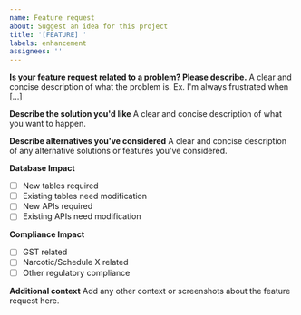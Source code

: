 ```yaml
---
name: Feature request
about: Suggest an idea for this project
title: '[FEATURE] '
labels: enhancement
assignees: ''
---
```


**Is your feature request related to a problem? Please describe.**
A clear and concise description of what the problem is. Ex. I'm always frustrated when [...]

**Describe the solution you'd like**
A clear and concise description of what you want to happen.

**Describe alternatives you've considered**
A clear and concise description of any alternative solutions or features you've considered.

**Database Impact**
- [ ] New tables required
- [ ] Existing tables need modification
- [ ] New APIs required
- [ ] Existing APIs need modification

**Compliance Impact**
- [ ] GST related
- [ ] Narcotic/Schedule X related
- [ ] Other regulatory compliance

**Additional context**
Add any other context or screenshots about the feature request here.